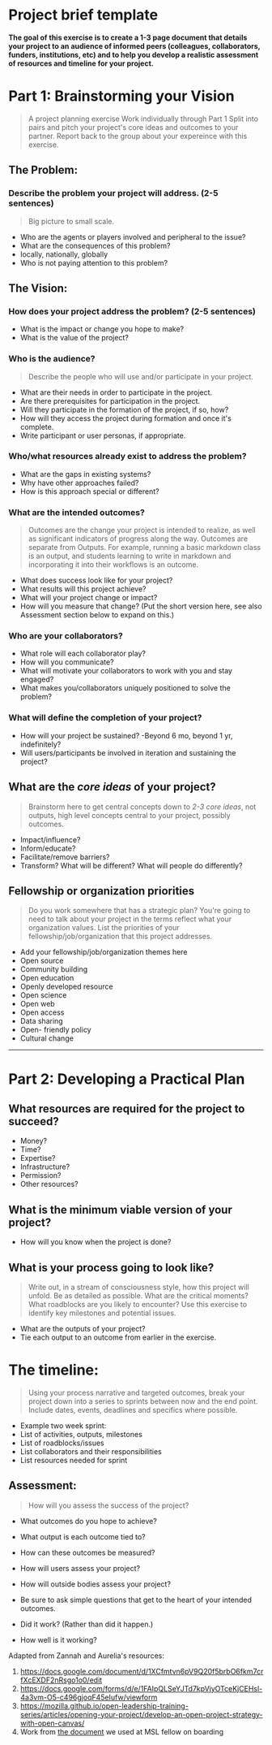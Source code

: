 # Project brief template 

**The goal of this exercise is to create a 1-3 page document that details your project to an audience of informed peers (colleagues, collaborators, funders, institutions, etc) and to help you develop a realistic assessment of resources and timeline for your project.** 


# Part 1: Brainstorming your Vision 
>A project planning exercise
>Work individually through Part 1
>Split into pairs and pitch your project's core ideas and outcomes to your partner.
>Report back to the group about your expereince with this exercise.

## The Problem: 

### Describe the problem your project will address. (2-5 sentences) 
>Big picture to small scale.

- Who are the agents or players involved and peripheral to the issue?
- What are the consequences of this problem?
 - locally, nationally, globally
- Who is not paying attention to this problem?
    
## The Vision:
 
### How does your project address the problem? (2-5 sentences)

- What is the impact or change you hope to make?
- What is the value of the project?
 
### Who is the audience? 
>Describe the people who will use and/or participate in your project.

- What are their needs in order to participate in the project.
- Are there prerequisites for participation in the project.
- Will they participate in the formation of the project, if so, how?
- How will they access the project during formation and once it's complete.
- Write participant or user personas, if appropriate.

### Who/what resources already exist to address the problem?

- What are the gaps in existing systems? 
- Why have other approaches failed?
- How is this approach special or different?

### What are the intended outcomes? 
>Outcomes are the change your project is intended to realize, as well as significant indicators of progress along the way. 
>Outcomes are separate from Outputs. For example, running a basic markdown class is an output, and students learning to write in markdown and incorporating it into their workflows is an outcome. 

- What does success look like for your project? 
- What results will this project achieve? 
- What will your project change or impact?
- How will you measure that change? (Put the short version here, see also Assessment section below to expand on this.)

### Who are your collaborators? 

- What role will each collaborator play?
- How will you communicate?
- What will motivate your collaborators to work with you and stay engaged?
- What makes you/collaborators uniquely positioned to solve the problem?

### What will define the completion of your project?

- How will your project be sustained?
  -Beyond 6 mo, beyond 1 yr, indefinitely?
- Will users/participants be involved in iteration and sustaining the project?

## What are the *core ideas* of your project?
>Brainstorm here to get central concepts down to *2-3 core ideas*, not outputs, high level concepts central to your project, possibly outcomes. 

- Impact/influence? 
- Inform/educate? 
- Facilitate/remove barriers? 
- Transform? What will be different? What will people do differently?

## Fellowship or organization priorities
> Do you work somewhere that has a strategic plan? You're going to need to talk about your project in the terms reflect what your organization values. List the priorities of your fellowship/job/organization that this project addresses.

- Add your fellowship/job/organization themes here
- Open source
- Community building
- Open education
- Openly developed resource
- Open science
- Open web
- Open access
- Data sharing
- Open- friendly policy
- Cultural change 

 ----------------------
# Part 2: Developing a Practical Plan
  
## What resources are required for the project to succeed?

- Money? 
- Time?
- Expertise? 
- Infrastructure?
- Permission?
- Other resources?
 
## What is the minimum viable version of your project?

- How will you know when the project is done?

## What is your process going to look like? 
 > Write out, in a stream of consciousness style, how this project will unfold. Be as detailed as possible. What are the critical moments? What roadblocks are you likely to encounter? Use this exercise to identify key milestones and potential issues. 
 
 - What are the outputs of your project? 
  - Tie each output to an outcome from earlier in the exercise. 
 
# The timeline: 
> Using your process narrative and targeted outcomes, break your project down into a series to sprints between now and the end point. 
> Include dates, events, deadlines and specifics where possible.

- Example two week sprint:
 - List of activities, outputs, milestones
 - List of roadblocks/issues
 - List collaborators and their responsibilities
 - List resources needed for sprint
 
## Assessment:
> How will you assess the success of the project?

- What outcomes do you hope to achieve?
 - What output is each outcome tied to?
 - How can these outcomes be measured?
- How will users assess your project?
- How will outside bodies assess your project?

- Be sure to ask simple questions that get to the heart of your intended outcomes.
 - Did it work? (Rather than did it happen.)
 - How well is it working?

  
Adapted from Zannah and Aurelia's resources: 

1. https://docs.google.com/document/d/1XCfmtvn6pV9Q20f5brbO6fkm7crfXcEXDF2nRsgo1o0/edit
2. https://docs.google.com/forms/d/e/1FAIpQLSeYJTd7kpVjyOTceKjCEHsl-4a3vm-O5-c496gjoqF45eIufw/viewform
3. https://mozilla.github.io/open-leadership-training-series/articles/opening-your-project/develop-an-open-project-strategy-with-open-canvas/
4. Work from [the document](https://gist.github.com/auremoser/9461e9ea62c5b3d7b87794158db4342c) we used at MSL fellow on boarding 
